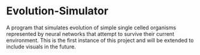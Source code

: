 # Evolution-Simulator
A program that simulates evolution of simple single celled organisms represented by neural networks that attempt to survive their current environment. This is the first instance of this project and will be extended to include visuals in the future.
